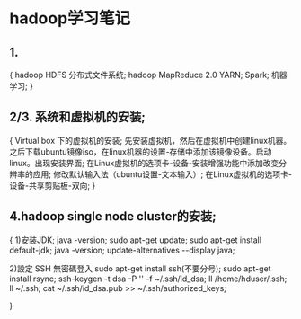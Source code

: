 # hadoop学习笔记

## 1.
{
hadoop HDFS 分布式文件系统;
hadoop MapReduce 2.0 YARN;
Spark;
机器学习;
}

## 2/3. 系统和虚拟机的安装;
{
Virtual box 下的虚拟机的安装;
先安装虚拟机，然后在虚拟机中创建linux机器。之后下载ubuntu镜像iso，在linux机器的设置-存储中添加该镜像设备。启动linux。出现安装界面;
在Linux虚拟机的选项卡-设备-安装增强功能中添加改变分辨率的应用;
修改默认输入法（ubuntu设置-文本输入）;
在Linux虚拟机的选项卡-设备-共享剪贴板-双向;
}

## 4.hadoop single node cluster的安装;
{
1)安装JDK;
java -version;
sudo apt-get update;
sudo apt-get install default-jdk;
java -version;
update-alternatives --display java;

2)設定 SSH 無密碼登入
sudo apt-get install ssh(不要分号);
sudo apt-get install rsync; 
ssh-keygen -t dsa -P '' -f ~/.ssh/id_dsa; 
ll /home/hduser/.ssh;
ll ~/.ssh;
cat ~/.ssh/id_dsa.pub >> ~/.ssh/authorized_keys;

}
